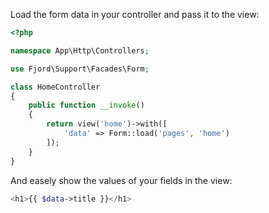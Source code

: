 Load the form data in your controller and pass it to the view:

```php
<?php

namespace App\Http\Controllers;

use Fjord\Support\Facades\Form;

class HomeController
{
    public function __invoke()
    {
        return view('home')->with([
            'data' => Form::load('pages', 'home')
        ]);
    }
}
```

And easely show the values of your fields in the view:

```php
<h1>{{ $data->title }}</h1>
```
